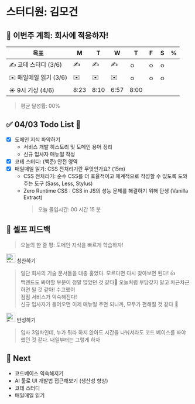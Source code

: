 # 스터디원: 김모건

## 🚀 이번주 계획: 회사에 적응하자!

| 목표                   | M    | T    | W    | T    | F   | S   | %   |
| ---------------------- | ---- | ---- | ---- | ---- | --- | --- | --- |
| ✍️ 코테 스터디 (3/6)   | ✍️   | ✍️   | ✍️   | ㅇ   | ㅇ  | ㅇ  |     |
| ✉️ 매일메일 읽기 (3/6) | ✉️   | ✉️   | ✉️   | ㅇ   | ㅇ  | ㅇ  |     |
| ☀️ 9시 기상 (4/6)      | 8:23 | 8:10 | 6:57 | 8:00 |     |     |     |

> 평균 달성률: 00%<br>

## ✅ 04/03 Todo List 🌸

- [x] 도메인 지식 파악하기
  - 서비스 개발 히스토리 및 도메인 용어 정리
  - 신규 입사자 매뉴얼 작성
- [x] 코테 스터디: (백준) 안전 영역
- [x] 매일매일 읽기: CSS 전처리기란 무엇인가요? (15m)
  - CSS 전처리기: 순수 CSS를 더 효율적이고 체계적으로 작성할 수 있도록 도와주는 도구 (Sass, Less, Stylus)
  - Zero Runtime CSS : CSS in JS의 성능 문제를 해결하기 위해 탄생 (Vanilla Extract)
    > 오늘 몰입시간: 00 시간 15 분<br>

## 🎉 셀프 피드백

> 오늘의 한 줄 평: 도메인 지식을 빠르게 학습하자! <br>

<img src="https://raw.githubusercontent.com/Tarikul-Islam-Anik/Animated-Fluent-Emojis/master/Emojis/Smilies/Hugging%20Face.png" alt="Hugging Face" width="25" height="25"> 칭찬하기 </img>

> 일단 회사의 기술 문서들을 대충 훑었다. 모르다면 다시 찾아보면 된다! 👍 <br>
> 백엔드도 봐야할 부분이 정말 많았던 것 같다🤔 오늘처럼 부담갖지 말고 차근차근 하면 될 것 같아! 수고했어 <br>
> 점점 서비스가 익숙해진다! <br>
> 신규 입사자가 들어오면 이제 매뉴얼 주면 되니까, 모두가 편해질 것 같다 👏<br>

<img src="https://raw.githubusercontent.com/Tarikul-Islam-Anik/Animated-Fluent-Emojis/master/Emojis/Smilies/Face%20with%20Monocle.png" alt="Face with Monocle" width="25" height="25"> 반성하기</img>

> 입사 3일차인데, 누가 뭐라 하지 않아도 시간을 나눠서라도 코드 베이스를 봐야 했던 것 같다. 내일부터는 그렇게 하자<br>

## 🌱 Next

- 코드베이스 익숙해지기
- AI 툴로 UI 개발법 접근해보기 (생산성 향상)
- 코테 스터디
- 매일매일 읽기
